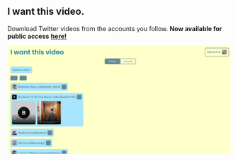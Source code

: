 ## I want this video.

Download Twitter videos from the accounts you follow. **Now available for public access** [**here!**](https://cleanup.drw0o7cx6sm26.amplifyapp.com)

![Screenshot of webapp](https://raw.githubusercontent.com/chandrap2/Iwantthisvideo/master/preview.png)
